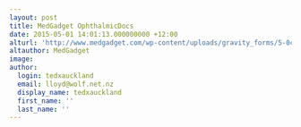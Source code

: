 ```yaml
---
layout: post
title: MedGadget OphthalmicDocs
date: 2015-05-01 14:01:13.000000000 +12:00
alturl: 'http://www.medgadget.com/wp-content/uploads/gravity_forms/5-0c76ae0ef755eae98c8e7ce24e8681cc/2015/05/MedGadGet-OphthalmicDocs-Fundus.pdf'
altauthor: MedGadget
image:
author:
  login: tedxauckland
  email: lloyd@wolf.net.nz
  display_name: tedxauckland
  first_name: ''
  last_name: ''
---
```

